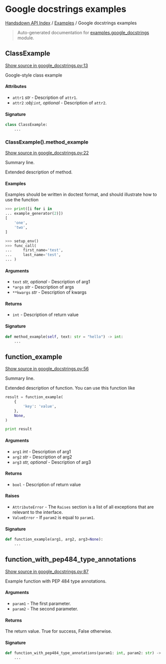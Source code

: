 # Google docstrings examples

[Handsdown API Index](../README.md#handsdown-api-index) / [Examples](./index.md#examples) / Google docstrings examples

> Auto-generated documentation for [examples.google_docstrings](https://github.com/vemel/handsdown/blob/main/examples/google_docstrings.py) module.

## ClassExample

[Show source in google_docstrings.py:13](https://github.com/vemel/handsdown/blob/main/examples/google_docstrings.py#L13)

Google-style class example

#### Attributes

- `attr1` *str* - Description of `attr1`.
- `attr2` *:obj:`int`, optional* - Description of `attr2`.

#### Signature

```python
class ClassExample:
    ...
```

### ClassExample().method_example

[Show source in google_docstrings.py:22](https://github.com/vemel/handsdown/blob/main/examples/google_docstrings.py#L22)

Summary line.

Extended description of method.

#### Examples

Examples should be written in doctest format, and should illustrate how
to use the function

```python
>>> print([i for i in
... example_generator(2)])
[
    'one',
    'two',
]
```

```python
>>> setup_env()
>>> func_call(
...     first_name='test',
...     last_name='test',
... )
```

#### Arguments

- `text` *str, optional* - Description of arg1
- `*args` *str* - Description of args
- `**kwargs` *str* - Description of kwargs

#### Returns

- `int` - Description of return value

#### Signature

```python
def method_example(self, text: str = "hello") -> int:
    ...
```



## function_example

[Show source in google_docstrings.py:56](https://github.com/vemel/handsdown/blob/main/examples/google_docstrings.py#L56)

Summary line.

Extended description of function.
You can use this function like

```python
result = function_example(
    {
        'key': 'value',
    },
    None,
)

print result
```

#### Arguments

- `arg1` *int* - Description of arg1
- `arg2` *str* - Description of arg2
- `arg3` *str, optional* - Description of arg3

#### Returns

- `bool` - Description of return value

#### Raises

- `AttributeError` - The ``Raises`` section is a list of all exceptions
    that are relevant to the interface.
- `ValueError` - If `param2` is equal to `param1`.

#### Signature

```python
def function_example(arg1, arg2, arg3=None):
    ...
```



## function_with_pep484_type_annotations

[Show source in google_docstrings.py:87](https://github.com/vemel/handsdown/blob/main/examples/google_docstrings.py#L87)

Example function with PEP 484 type annotations.

#### Arguments

- `param1` - The first parameter.
- `param2` - The second parameter.

#### Returns

The return value. True for success, False otherwise.

#### Signature

```python
def function_with_pep484_type_annotations(param1: int, param2: str) -> bool:
    ...
```
